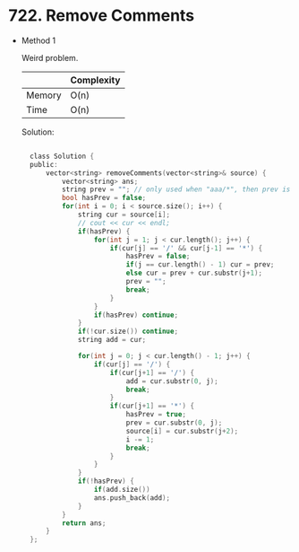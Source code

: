 # 722. Remove Comments

- Method 1

  Weird problem.

  |        | Complexity |
  | ------ | ---------- |
  | Memory | O(n)       |
  | Time   | O(n)       |

  Solution:

  ```h

    class Solution {
    public:
        vector<string> removeComments(vector<string>& source) {
            vector<string> ans;
            string prev = ""; // only used when "aaa/*", then prev is aaa
            bool hasPrev = false;
            for(int i = 0; i < source.size(); i++) {
                string cur = source[i];
                // cout << cur << endl;
                if(hasPrev) {
                    for(int j = 1; j < cur.length(); j++) {
                        if(cur[j] == '/' && cur[j-1] == '*') {
                            hasPrev = false;
                            if(j == cur.length() - 1) cur = prev;
                            else cur = prev + cur.substr(j+1);
                            prev = "";
                            break;
                        }
                    }
                    if(hasPrev) continue;
                }
                if(!cur.size()) continue;
                string add = cur;

                for(int j = 0; j < cur.length() - 1; j++) {
                    if(cur[j] == '/') {
                        if(cur[j+1] == '/') {
                            add = cur.substr(0, j);
                            break;
                        }
                        if(cur[j+1] == '*') {
                            hasPrev = true;
                            prev = cur.substr(0, j);
                            source[i] = cur.substr(j+2);
                            i -= 1;
                            break;
                        }
                    }
                }
                if(!hasPrev) {
                    if(add.size())
                    ans.push_back(add);
                }
            }
            return ans;
        }
    };

  ```

<!-- - Method 2

    This is another method.

    | |   Complexity  |
    | ----------- | ----------- |
    |  Memory     | O(n) |
    |      Time       |  O(n) |


    Solution:

    ``` h



    ```

- Additional Knowledge:

    Here are some additional knowledge.



<br> -->
